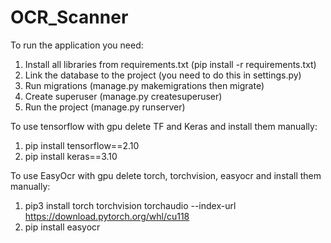 # OCR_Scanner
To run the application you need:
1. Install all libraries from requirements.txt (pip install -r requirements.txt)
2. Link the database to the project (you need to do this in settings.py)
3. Run migrations (manage.py makemigrations then migrate)
4. Create superuser (manage.py createsuperuser)
5. Run the project (manage.py runserver)

To use tensorflow with gpu delete TF and Keras and install them manually:
1. pip install tensorflow==2.10
2. pip install keras==3.10

To use EasyOcr with gpu delete torch, torchvision, easyocr and install them manually: 
1. pip3 install torch torchvision torchaudio --index-url https://download.pytorch.org/whl/cu118
2. pip install easyocr
